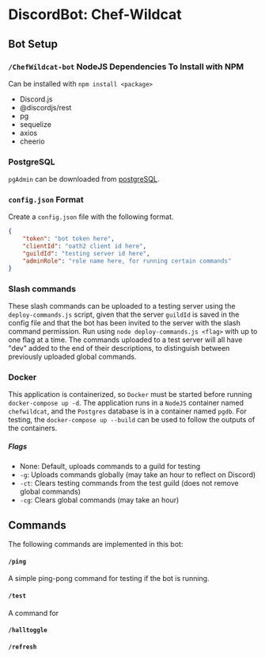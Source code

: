 # DiscordBot: Chef-Wildcat

## Bot Setup

### `/ChefWildcat-bot` NodeJS Dependencies To Install with NPM
Can be installed with `npm install <package>`
 - Discord.js
 - @discordjs/rest
 - pg
 - sequelize
 - axios
 - cheerio

<!-- ### `/WebPage` NodeJS Dependencies To Install with NPM
Can be installed with `npm install <package>`
 - pg
 - sequelize
 - express -->
 <!-- - fs? -->

### PostgreSQL
`pgAdmin` can be downloaded from [postgreSQL](https://www.postgresql.org/ftp/pgadmin/pgadmin4/v6.4/windows/).

### `config.json` Format
Create a `config.json` file with the following format.
```json
{
    "token": "bot token here",
    "clientId": "oath2 client id here",
    "guildId": "testing server id here",
    "adminRole": "role name here, for running certain commands"
}
```

### Slash commands
These slash commands can be uploaded to a testing server using the `deploy-commands.js` script, given that the server `guildId` is saved in the config file and that the bot has been invited to the server with the slash command permission. Run using `node deploy-commands.js <flag>` with up to one flag at a time. The commands uploaded to a test server will all have "dev" added to the end of their descriptions, to distinguish between previously uploaded global commands. 

### Docker
This application is containerized, so `Docker` must be started before running `docker-compose up -d`. The application runs in a `NodeJS` container named `chefwildcat`, and the `Postgres` database is in a container named `pgdb`. For testing, the `docker-compose up --build` can be used to follow the outputs of the containers.

##### Flags
- None: Default, uploads commands to a guild for testing
- `-g`: Uploads commands globally (may take an hour to reflect on Discord)
- `-ct`: Clears testing commands from the test guild (does not remove global commands)
- `-cg`: Clears global commands (may take an hour)

## Commands
The following commands are implemented in this bot:

#### `/ping`
A simple ping-pong command for testing if the bot is running.

#### `/test`
A command for 

#### `/halltoggle`

#### `/refresh`

<!-- 
- philly, hoco, stillings (show all 3 menus)
- breakfast, lunch, dinner (by subscriptions, or by all dining halls?)
- search for a menu items
- favorite, removefavorite
- dislike, removedislike
- showsubs
 -->

 <!-- idea
 Count how many queries of everything there is, how many users, etc.
 New database table for this stuff
 Make an express webserver that reads from this
 Maybe make a new container for this webserver so it can run separately from chef wildcat, but still access pgdb -->

 <!-- todo
 idea CI-CD Pipeline:
 - Commit to git repo (main branch only)
 - Run deploy-commands.js globally
 - Build dockerfile
 - Send dockerfile to PaaS (to be determined)
 - Start up discordbot and db from dockerfile
 - Discordbot can be used then
 -->

 <!-- idea
 Should the diningHall info be imported as a global object once into the js program, then it can be constantly accessed with ease?
 is this faster/better than fetching from the db all the time?
 Should there be a diningHall object that is just returned from the db and passed around per interaction?
 -->
